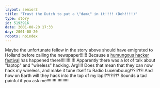 ```yaml
---
layout: senior2
title: "Trust the Dutch to put a \"dam\" in it!!!! (Doh!!!!)"
type: story
id: 5193916
date: 2001-08-20 17:33
day: 2001-08-20
robots: noindex
---
```

Maybe the unfortunate fellow in the story above should have emigrated to Holland before calling the newspaper!!!!!! Because a <a href="http://news.independent.co.uk/digital/features/story.jsp?dir=86&amp;story=89393&amp;host=3&amp;printable=1">humungous hacker festival</a> has happened there!!!!!!!!!!!! Apparently there was a lot of talk about "laptop" and "wireless" hacking. Arg!!!! Does that mean that they can now hack my wireless, and make it tune itself to Radio Luxembourg!??!?!?! And how on Earth will they hack into the top of my lap!??!?!?!? Sounds a tad painful if you ask me!!!!!!!!!!!!!!!!!!
